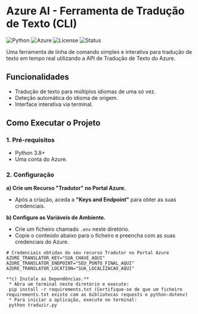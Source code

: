 # Azure AI - Ferramenta de Tradução de Texto (CLI)

![Python](https://img.shields.io/badge/Python-3.8%2B-blue)
![Azure](https://img.shields.io/badge/Azure-Services-0078D4)
![License](https://img.shields.io/badge/License-MIT-yellow)
![Status](https://img.shields.io/badge/Status-Active-brightgreen)

Uma ferramenta de linha de comando simples e interativa para tradução de texto em tempo real utilizando a API de Tradução de Texto do Azure.

## Funcionalidades

* Tradução de texto para múltiplos idiomas de uma só vez.
* Deteção automática do idioma de origem.
* Interface interativa via terminal.

## Como Executar o Projeto

### 1. Pré-requisitos

* Python 3.8+
* Uma conta do Azure.

### 2. Configuração

**a) Crie um Recurso "Tradutor" no Portal Azure.**
   * Após a criação, aceda a **"Keys and Endpoint"** para obter as suas credenciais.

**b) Configure as Variáveis de Ambiente.**
   * Crie um ficheiro chamado `.env` neste diretório.
   * Copie o conteúdo abaixo para o ficheiro e preencha com as suas credenciais do Azure.

   ```dotenv
   # Credenciais obtidas do seu recurso Tradutor no Portal Azure
   AZURE_TRANSLATOR_KEY="SUA_CHAVE_AQUI"
   AZURE_TRANSLATOR_ENDPOINT="SEU_PONTO_FINAL_AQUI"
   AZURE_TRANSLATOR_LOCATION="SUA_LOCALIZACAO_AQUI"

**c) Instale as Dependências.**
    * Abra um terminal neste diretório e execute:
    pip install -r requirements.txt (Certifique-se de que um ficheiro requirements.txt existe com as bibliotecas requests e python-dotenv)
    * Para iniciar a aplicação, execute no terminal:
    python traduzir.py
